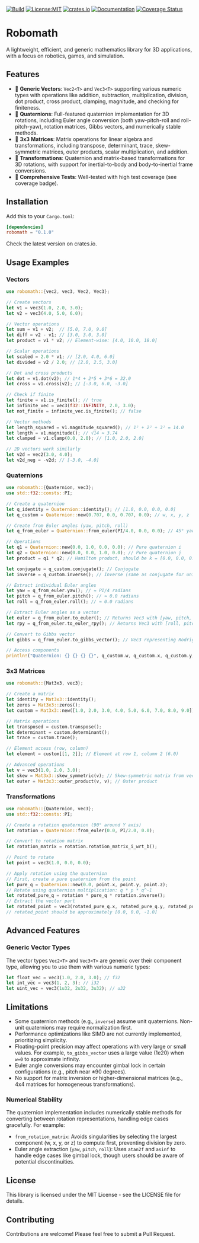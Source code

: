 [![Build](https://github.com/wboayue/robomath/workflows/ci/badge.svg)](https://github.com/wboayue/robomath/actions/workflows/ci.yml)
[![License:MIT](https://img.shields.io/badge/License-MIT-blue.svg)](https://opensource.org/licenses/MIT)
[![crates.io](https://img.shields.io/crates/v/robomath.svg)](https://crates.io/crates/robomath)
[![Documentation](https://img.shields.io/badge/Documentation-green.svg)](https://docs.rs/robomath/latest/robomath/)
[![Coverage Status](https://coveralls.io/repos/github/wboayue/robomath/badge.svg?branch=main)](https://coveralls.io/github/wboayue/robomath?branch=main)

# Robomath

A lightweight, efficient, and generic mathematics library for 3D applications, with a focus on robotics, games, and simulation.

## Features

- 🧮 **Generic Vectors**: `Vec2<T>` and `Vec3<T>` supporting various numeric types with operations like addition, subtraction, multiplication, division, dot product, cross product, clamping, magnitude, and checking for finiteness.
- 🔄 **Quaternions**: Full-featured quaternion implementation for 3D rotations, including Euler angle conversion (both yaw-pitch-roll and roll-pitch-yaw), rotation matrices, Gibbs vectors, and numerically stable methods.
- 📐 **3x3 Matrices**: Matrix operations for linear algebra and transformations, including transpose, determinant, trace, skew-symmetric matrices, outer products, scalar multiplication, and addition.
- 🔀 **Transformations**: Quaternion and matrix-based transformations for 3D rotations, with support for inertial-to-body and body-to-inertial frame conversions.
- 🧪 **Comprehensive Tests**: Well-tested with high test coverage (see coverage badge).

## Installation

Add this to your `Cargo.toml`:

```toml
[dependencies]
robomath = "0.1.0"
```

Check the latest version on crates.io.

## Usage Examples

### Vectors

```rust
use robomath::{vec2, vec3, Vec2, Vec3};

// Create vectors
let v1 = vec3(1.0, 2.0, 3.0);
let v2 = vec3(4.0, 5.0, 6.0);

// Vector operations
let sum = v1 + v2;  // [5.0, 7.0, 9.0]
let diff = v2 - v1; // [3.0, 3.0, 3.0]
let product = v1 * v2; // Element-wise: [4.0, 10.0, 18.0]

// Scalar operations
let scaled = 2.0 * v1; // [2.0, 4.0, 6.0]
let divided = v2 / 2.0; // [2.0, 2.5, 3.0]

// Dot and cross products
let dot = v1.dot(v2); // 1*4 + 2*5 + 3*6 = 32.0
let cross = v1.cross(v2); // [-3.0, 6.0, -3.0]

// Check if finite
let finite = v1.is_finite(); // true
let infinite_vec = vec3(f32::INFINITY, 2.0, 3.0);
let not_finite = infinite_vec.is_finite(); // false

// Vector methods
let length_squared = v1.magnitude_squared(); // 1² + 2² + 3² = 14.0
let length = v1.magnitude(); // √14 ≈ 3.74
let clamped = v1.clamp(0.0, 2.0); // [1.0, 2.0, 2.0]

// 2D vectors work similarly
let v2d = vec2(3.0, 4.0);
let v2d_neg = -v2d; // [-3.0, -4.0]
```

### Quaternions

```rust
use robomath::{Quaternion, vec3};
use std::f32::consts::PI;

// Create a quaternion
let q_identity = Quaternion::identity(); // [1.0, 0.0, 0.0, 0.0]
let q_custom = Quaternion::new(0.707, 0.0, 0.707, 0.0); // w, x, y, z

// Create from Euler angles (yaw, pitch, roll)
let q_from_euler = Quaternion::from_euler(PI/4.0, 0.0, 0.0); // 45° yaw rotation

// Operations
let q1 = Quaternion::new(0.0, 1.0, 0.0, 0.0); // Pure quaternion i
let q2 = Quaternion::new(0.0, 0.0, 1.0, 0.0); // Pure quaternion j
let product = q1 * q2; // Hamilton product, should be k = [0.0, 0.0, 0.0, 1.0]

let conjugate = q_custom.conjugate(); // Conjugate
let inverse = q_custom.inverse(); // Inverse (same as conjugate for unit quaternions)

// Extract individual Euler angles
let yaw = q_from_euler.yaw(); // ≈ PI/4 radians
let pitch = q_from_euler.pitch(); // ≈ 0.0 radians
let roll = q_from_euler.roll(); // ≈ 0.0 radians

// Extract Euler angles as a vector
let euler = q_from_euler.to_euler(); // Returns Vec3 with [yaw, pitch, roll]
let rpy = q_from_euler.to_euler_rpy(); // Returns Vec3 with [roll, pitch, yaw]

// Convert to Gibbs vector
let gibbs = q_from_euler.to_gibbs_vector(); // Vec3 representing Rodrigues parameters

// Access components
println!("Quaternion: {} {} {} {}", q_custom.w, q_custom.x, q_custom.y, q_custom.z);
```

### 3x3 Matrices

```rust
use robomath::{Mat3x3, vec3};

// Create a matrix
let identity = Mat3x3::identity();
let zeros = Mat3x3::zeros();
let custom = Mat3x3::new([1.0, 2.0, 3.0, 4.0, 5.0, 6.0, 7.0, 8.0, 9.0]);

// Matrix operations
let transposed = custom.transpose();
let determinant = custom.determinant();
let trace = custom.trace();

// Element access (row, column)
let element = custom[[1, 2]]; // Element at row 1, column 2 (6.0)

// Advanced operations
let v = vec3(1.0, 2.0, 3.0);
let skew = Mat3x3::skew_symmetric(v); // Skew-symmetric matrix from vector
let outer = Mat3x3::outer_product(v, v); // Outer product
```

### Transformations

```rust
use robomath::{Quaternion, vec3};
use std::f32::consts::PI;

// Create a rotation quaternion (90° around Y axis)
let rotation = Quaternion::from_euler(0.0, PI/2.0, 0.0);

// Convert to rotation matrix
let rotation_matrix = rotation.rotation_matrix_i_wrt_b();

// Point to rotate
let point = vec3(1.0, 0.0, 0.0);

// Apply rotation using the quaternion
// First, create a pure quaternion from the point
let pure_q = Quaternion::new(0.0, point.x, point.y, point.z);
// Rotate using quaternion multiplication: q * p * q^-1
let rotated_pure_q = rotation * pure_q * rotation.inverse();
// Extract the vector part
let rotated_point = vec3(rotated_pure_q.x, rotated_pure_q.y, rotated_pure_q.z);
// rotated_point should be approximately [0.0, 0.0, -1.0]
```

## Advanced Features

### Generic Vector Types

The vector types `Vec2<T>` and `Vec3<T>` are generic over their component type, allowing you to use them with various numeric types:

```rust
let float_vec = vec3(1.0, 2.0, 3.0); // f32
let int_vec = vec3(1, 2, 3); // i32
let uint_vec = vec3(1u32, 2u32, 3u32); // u32
```

## Limitations

- Some quaternion methods (e.g., `inverse`) assume unit quaternions. Non-unit quaternions may require normalization first.
- Performance optimizations like SIMD are not currently implemented, prioritizing simplicity.
- Floating-point precision may affect operations with very large or small values. For example, `to_gibbs_vector` uses a large value (1e20) when `w=0` to approximate infinity.
- Euler angle conversions may encounter gimbal lock in certain configurations (e.g., pitch near ±90 degrees).
- No support for matrix inversion or higher-dimensional matrices (e.g., 4x4 matrices for homogeneous transformations).

### Numerical Stability

The quaternion implementation includes numerically stable methods for converting between rotation representations, handling edge cases gracefully. For example:

- `from_rotation_matrix`: Avoids singularities by selecting the largest component (w, x, y, or z) to compute first, preventing division by zero.
- Euler angle extraction (`yaw`, `pitch`, `roll`): Uses `atan2f` and `asinf` to handle edge cases like gimbal lock, though users should be aware of potential discontinuities.

## License

This library is licensed under the MIT License - see the LICENSE file for details.

## Contributing

Contributions are welcome! Please feel free to submit a Pull Request.
